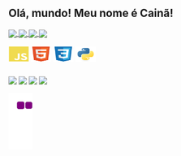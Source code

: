 ## Olá, mundo! Meu nome é Cainã! 

<a href="https://github.com/anuraghazra/github-readme-stats">
  <img widht= 100% align="center" src="https://github-readme-stats.vercel.app/api?username=caiaikkj&rank_icon=github&show_icons=true&theme=moltack" />
</a>
<a href="https://github.com/anuraghazra/convoychat">
  <img widht= 100% align="center" src="https://github-readme-stats.vercel.app/api/top-langs?username=caiaikkj&layout=compact&langs_count=8&card_width=320&theme=moltack" />
</a>

<a href="https://github.com/caiaikkj/caiaikkj">
  <img align="center" src="https://github-readme-stats.vercel.app/api/pin/?username=caiaikkj&repo=caiaikkj" />
</a>
<a href="https://github.com/caiaikkj/qrcodegenerator">
  <img align="center" src="https://github-readme-stats.vercel.app/api/pin/?username=caiaikkj&repo=qrcodegenerator" />
</a>

<div style="display: inline_block"><br>
  <img align="center" alt="Cainã-JavaScript" height="30" width="40" src="https://raw.githubusercontent.com/devicons/devicon/master/icons/javascript/javascript-plain.svg">
  <img align="center" alt="Cainã-HTML" height="30" width="40" src="https://raw.githubusercontent.com/devicons/devicon/master/icons/html5/html5-original.svg">
  <img align="center" alt="Cainã-CSS" height="30" width="40" src="https://raw.githubusercontent.com/devicons/devicon/master/icons/css3/css3-original.svg">
  <img align="center" alt="Cainã-Python" height="30" width="40" src="https://raw.githubusercontent.com/devicons/devicon/master/icons/python/python-original.svg">
</div>

##

<div> 
  <a href="https://instagram.com/cainac__" target="_blank"><img src="https://img.shields.io/badge/-Instagram-%23E4405F?style=for-the-badge&logo=instagram&logoColor=white" target="_blank"></a>
 	<a href="https://www.twitch.tv/caiaikkj" target="_blank"><img src="https://img.shields.io/badge/Twitch-9146FF?style=for-the-badge&logo=twitch&logoColor=white" target="_blank"></a> 
  <a href = "mailto:contato.cainacauss@gmail.com"><img src="https://img.shields.io/badge/-Gmail-%23333?style=for-the-badge&logo=gmail&logoColor=white" target="_blank"></a>
  <a href="https://www.linkedin.com/in/cainacauss/" target="_blank"><img src="https://img.shields.io/badge/-LinkedIn-%230077B5?style=for-the-badge&logo=linkedin&logoColor=white" target="_blank"></a> 
</div>

![snake gif](https://github.com/caiaikkj/caiaikkj/blob/output/github-contribution-grid-snake.gif)

